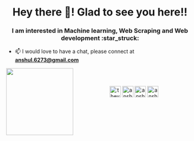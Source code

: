 <h1 align="center">Hey there 👋! Glad to see you here!!</h1>
<h3 align="center">I am interested in Machine learning, Web Scraping and Web development :star_struck:</h3>

- 📫 I would love to have a chat, please connect at **anshul.6273@gmail.com**

<img align="left" height=180em src="https://github-readme-stats.vercel.app/api/top-langs/?username=thealphadollar&theme=vue&hide=css,tcl,html"></img>
<br/><br/>
<p align="center">
<a href="https://twitter.com/thevoxium" target="blank"><img align="center" src="https://cdn.jsdelivr.net/npm/simple-icons@3.0.1/icons/twitter.svg" alt="thevoxium" height="30" width="30" /></a>
<a href="https://www.linkedin.com/in/anshul-sharma-38aa481b4/" target="blank"><img align="center" src="https://cdn.jsdelivr.net/npm/simple-icons@3.0.1/icons/linkedin.svg" alt="anshul_sharma" height="30" width="30" /></a>
<a href="https://www.facebook.com/profile.php?id=100039009814742" target="blank"><img align="center" src="https://cdn.jsdelivr.net/npm/simple-icons@3.0.1/icons/facebook.svg" alt="anshul_sharma" height="30" width="30" /></a>
<a href="https://www.instagram.com/anshul_1923/" target="blank"><img align="center" src="https://cdn.jsdelivr.net/npm/simple-icons@3.0.1/icons/instagram.svg" alt="anshul_sharma" height="30" width="30" /></a>
</p>
